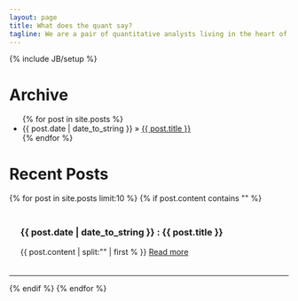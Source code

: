 ```yaml
---
layout: page
title: What does the quant say?
tagline: We are a pair of quantitative analysts living in the heart of downtown Manhattan.
---
```

{% include JB/setup %}

# Archive #
<ul class="posts">
  {% for post in site.posts %}
    <li><span>{{ post.date | date_to_string }}</span> &raquo; <a href="{{ BASE_PATH }}{{ post.url }}">{{ post.title }}</a></li>
  {% endfor %}
</ul>

# Recent Posts #
<div class="post-content-truncate">
{% for post in site.posts limit:10 %}
  {% if post.content contains "<!-- more -->" %}
  <div class="row" style="padding:20px">
	<h3 class="title">{{ post.date | date_to_string }} : {{ post.title }}</h3>
   {{ post.content | split:"<!-- more -->" | first % }}
    <a href="{{ post.url }}">Read more</a>
	</div>
    <hr/>
  {% endif %}
{% endfor %}
</div>

